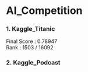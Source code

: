 # AI_Competition

### 1. Kaggle_Titanic

Final Score : 0.78947<br>
Rank : 1503 / 16092<br>





### 2. Kaggle_Podcast

